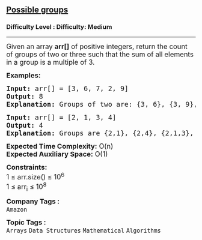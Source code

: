 <h2><a href="https://www.geeksforgeeks.org/problems/possible-groups2013/1?page=1&difficulty=Medium&status=unsolved&sortBy=submissions">Possible groups</a></h2><h3>Difficulty Level : Difficulty: Medium</h3><hr><div class="problems_problem_content__Xm_eO"><p><span style="font-size: 18px;">Given an array <strong>arr[]</strong> of positive integers, return the count of groups of two or three such that the sum of all elements in a group is a multiple of 3.</span></p>
<p><span style="font-size: 18px;"><strong>Examples:</strong></span></p>
<pre><span style="font-size: 18px;"><strong>Input: </strong>arr[] = [3, 6, 7, 2, 9]
<strong>Output:</strong> 8
<strong>Explanation:</strong> Groups of two are: {3, 6}, {3, 9}, {9, 6}, {7, 2}. Groups of three are: {3, 7, 2}, {7, 2, 6}, {7, 2, 9}, {3, 6, 9}.
</span></pre>
<pre><span style="font-size: 18px;"><strong>Input: </strong>arr[] = [2, 1, 3, 4]
<strong>Output:</strong> 4
<strong>Explanation:</strong> Groups are {2,1}, {2,4}, {2,1,3}, {2,4,3}.</span></pre>
<p><span style="font-size: 18px;"><strong>Expected Time Complexity:</strong> O(n)<br><strong>Expected Auxiliary Space:</strong>&nbsp;O(1)</span></p>
<p><span style="font-size: 18px;"><strong>Constraints:</strong><br>1 ≤ arr.size() ≤ 10<sup>6</sup><br>1 ≤ arr<sub>i</sub> ≤ 10<sup>8</sup></span></p></div><p><span style=font-size:18px><strong>Company Tags : </strong><br><code>Amazon</code>&nbsp;<br><p><span style=font-size:18px><strong>Topic Tags : </strong><br><code>Arrays</code>&nbsp;<code>Data Structures</code>&nbsp;<code>Mathematical</code>&nbsp;<code>Algorithms</code>&nbsp;